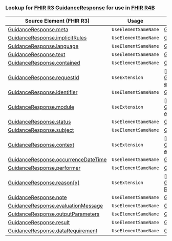 ### Lookup for [FHIR R3](https://hl7.org/fhir/STU3/) [GuidanceResponse](https://hl7.org/fhir/STU3/GuidanceResponse.html) for use in [FHIR R4B](https://hl7.org/fhir/R4B/)

| Source Element (FHIR R3) | Usage | Target |
| -------------- | ----- | ------ |
| [GuidanceResponse.meta](https://hl7.org/fhir/STU3/GuidanceResponse.html#resource) | `UseElementSameName` | [GuidanceResponse.meta](https://hl7.org/fhir/R4B/GuidanceResponse.html#resource) |
| [GuidanceResponse.implicitRules](https://hl7.org/fhir/STU3/GuidanceResponse.html#resource) | `UseElementSameName` | [GuidanceResponse.implicitRules](https://hl7.org/fhir/R4B/GuidanceResponse.html#resource) |
| [GuidanceResponse.language](https://hl7.org/fhir/STU3/GuidanceResponse.html#resource) | `UseElementSameName` | [GuidanceResponse.language](https://hl7.org/fhir/R4B/GuidanceResponse.html#resource) |
| [GuidanceResponse.text](https://hl7.org/fhir/STU3/GuidanceResponse.html#resource) | `UseElementSameName` | [GuidanceResponse.text](https://hl7.org/fhir/R4B/GuidanceResponse.html#resource) |
| [GuidanceResponse.contained](https://hl7.org/fhir/STU3/GuidanceResponse.html#resource) | `UseElementSameName` | [GuidanceResponse.contained](https://hl7.org/fhir/R4B/GuidanceResponse.html#resource) |
| [GuidanceResponse.requestId](https://hl7.org/fhir/STU3/GuidanceResponse.html#resource) | `UseExtension` | [http://hl7.org/fhir/3.0/StructureDefinition/extension-GuidanceResponse.requestId](StructureDefinition-ext-R3-GuidanceResponse.requestId.html) |
| [GuidanceResponse.identifier](https://hl7.org/fhir/STU3/GuidanceResponse.html#resource) | `UseElementSameName` | [GuidanceResponse.identifier](https://hl7.org/fhir/R4B/GuidanceResponse.html#resource) |
| [GuidanceResponse.module](https://hl7.org/fhir/STU3/GuidanceResponse.html#resource) | `UseExtension` | [http://hl7.org/fhir/3.0/StructureDefinition/extension-GuidanceResponse.module](StructureDefinition-ext-R3-GuidanceResponse.module.html) |
| [GuidanceResponse.status](https://hl7.org/fhir/STU3/GuidanceResponse.html#resource) | `UseElementSameName` | [GuidanceResponse.status](https://hl7.org/fhir/R4B/GuidanceResponse.html#resource) |
| [GuidanceResponse.subject](https://hl7.org/fhir/STU3/GuidanceResponse.html#resource) | `UseElementSameName` | [GuidanceResponse.subject](https://hl7.org/fhir/R4B/GuidanceResponse.html#resource) |
| [GuidanceResponse.context](https://hl7.org/fhir/STU3/GuidanceResponse.html#resource) | `UseExtension` | [http://hl7.org/fhir/3.0/StructureDefinition/extension-GuidanceResponse.context](StructureDefinition-ext-R3-GuidanceResponse.context.html) |
| [GuidanceResponse.occurrenceDateTime](https://hl7.org/fhir/STU3/GuidanceResponse.html#resource) | `UseElementSameName` | [GuidanceResponse.occurrenceDateTime](https://hl7.org/fhir/R4B/GuidanceResponse.html#resource) |
| [GuidanceResponse.performer](https://hl7.org/fhir/STU3/GuidanceResponse.html#resource) | `UseElementSameName` | [GuidanceResponse.performer](https://hl7.org/fhir/R4B/GuidanceResponse.html#resource) |
| [GuidanceResponse.reason[x]](https://hl7.org/fhir/STU3/GuidanceResponse.html#resource) | `UseExtension` | [http://hl7.org/fhir/3.0/StructureDefinition/extension-GuidanceResponse.reason](StructureDefinition-ext-R3-GuidanceResponse.reason.html) |
| [GuidanceResponse.note](https://hl7.org/fhir/STU3/GuidanceResponse.html#resource) | `UseElementSameName` | [GuidanceResponse.note](https://hl7.org/fhir/R4B/GuidanceResponse.html#resource) |
| [GuidanceResponse.evaluationMessage](https://hl7.org/fhir/STU3/GuidanceResponse.html#resource) | `UseElementSameName` | [GuidanceResponse.evaluationMessage](https://hl7.org/fhir/R4B/GuidanceResponse.html#resource) |
| [GuidanceResponse.outputParameters](https://hl7.org/fhir/STU3/GuidanceResponse.html#resource) | `UseElementSameName` | [GuidanceResponse.outputParameters](https://hl7.org/fhir/R4B/GuidanceResponse.html#resource) |
| [GuidanceResponse.result](https://hl7.org/fhir/STU3/GuidanceResponse.html#resource) | `UseElementSameName` | [GuidanceResponse.result](https://hl7.org/fhir/R4B/GuidanceResponse.html#resource) |
| [GuidanceResponse.dataRequirement](https://hl7.org/fhir/STU3/GuidanceResponse.html#resource) | `UseElementSameName` | [GuidanceResponse.dataRequirement](https://hl7.org/fhir/R4B/GuidanceResponse.html#resource) |
